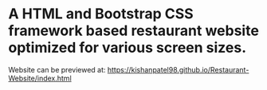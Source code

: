 # A HTML and Bootstrap CSS framework based restaurant website optimized for various screen sizes.

Website can be previewed at:
https://kishanpatel98.github.io/Restaurant-Website/index.html
